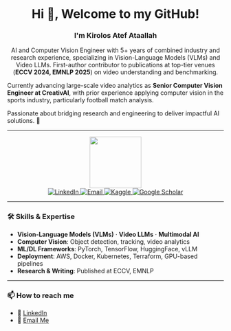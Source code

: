 <h1 align="center">Hi 👋, Welcome to my GitHub!</h1>

<h3 align="center">I'm Kirolos Atef Ataallah</h3>

<p align="center">
AI and Computer Vision Engineer with 5+ years of combined industry and research experience, specializing in Vision-Language Models (VLMs) and Video LLMs.  
First-author contributor to publications at top-tier venues (<b>ECCV 2024, EMNLP 2025</b>) on video understanding and benchmarking.  

Currently advancing large-scale video analytics as **Senior Computer Vision Engineer at CreativAI**, with prior experience applying computer vision in the sports industry, particularly football match analysis.  

Passionate about bridging research and engineering to deliver impactful AI solutions. 🚀
</p>

---

<div id="header" align="center">
  <img src="https://media.giphy.com/media/M9gbBd9nbDrOTu1Mqx/giphy.gif" width="120"/>
</div>

<div id="badges" align="center">
  <a href="https://www.linkedin.com/in/kirolos-atef-631755123/" target="_blank">
    <img src="https://img.shields.io/badge/Connect%20on%20LinkedIn-%230077B5?style=for-the-badge&logo=linkedin&logoColor=white&labelColor=0A66C2&color=0A66C2" alt="LinkedIn"/>
  </a>
  <a href="mailto:kirolosatef1997@gmail.com">
    <img src="https://img.shields.io/badge/Email%20Me-%23D44638?style=for-the-badge&logo=gmail&logoColor=white&labelColor=D14836&color=E85C41" alt="Email"/>
  </a>
  <a href="https://www.kaggle.com/kirolosatef" target="_blank">
    <img src="https://img.shields.io/badge/Kaggle-%2320BEFF?style=for-the-badge&logo=kaggle&logoColor=white&labelColor=20BEFF&color=1CA9E9" alt="Kaggle"/>
  </a>
  <a href="https://scholar.google.com/citations?user=6gRlYHAAAAAJ&hl=en" target="_blank">
    <img src="https://img.shields.io/badge/Google%20Scholar-%234285F4?style=for-the-badge&logo=googlescholar&logoColor=white&labelColor=4285F4&color=356AC3" alt="Google Scholar"/>
  </a>
</div>


---

### 🛠️ Skills & Expertise
- **Vision-Language Models (VLMs)** · **Video LLMs** · **Multimodal AI**  
- **Computer Vision**: Object detection, tracking, video analytics  
- **ML/DL Frameworks**: PyTorch, TensorFlow, HuggingFace, vLLM  
- **Deployment**: AWS, Docker, Kubernetes, Terraform, GPU-based pipelines  
- **Research & Writing**: Published at ECCV, EMNLP  

---

### 📫 How to reach me
- 💼 [LinkedIn](https://www.linkedin.com/in/kirolos-atef-631755123/)  
- 📧 [Email Me](mailto:kirolosatef1997@gmail.com)  
